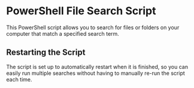 # PowerShell File Search Script
This PowerShell script allows you to search for files or folders on your computer that match a specified search term.
## Restarting the Script
The script is set up to automatically restart when it is finished, so you can easily run multiple searches without having to manually re-run the script each time.
